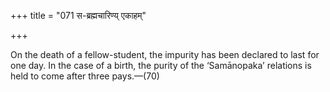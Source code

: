 +++
title = "071 स-ब्रह्मचारिण्य् एकाहम्"

+++

On the death of a fellow-student, the impurity has been declared to last for one day. In the case of a birth, the purity of the ‘Samānopaka’ relations is held to come after three pays.—(70)